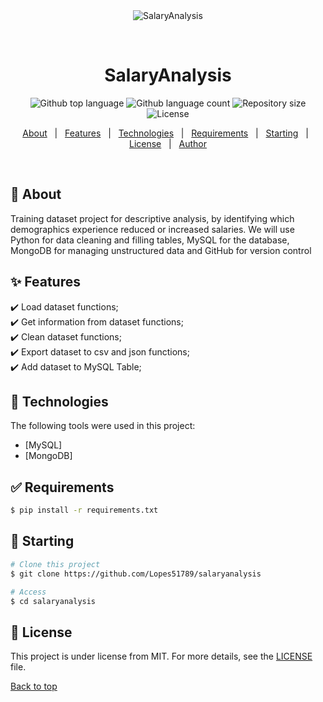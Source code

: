 <div align="center" id="top"> 
  <img src="./.github/app.gif" alt="SalaryAnalysis" />

  &#xa0;

  <!-- <a href="https://salaryanalysis.netlify.app">Demo</a> -->
</div>

<h1 align="center">SalaryAnalysis</h1>

<p align="center">
  <img alt="Github top language" src="https://img.shields.io/github/languages/top/Lopes51789/salaryanalysis?color=56BEB8">

  <img alt="Github language count" src="https://img.shields.io/github/languages/count/Lopes51789/salaryanalysis?color=56BEB8">

  <img alt="Repository size" src="https://img.shields.io/github/repo-size/Lopes51789/salaryanalysis?color=56BEB8">

  <img alt="License" src="https://img.shields.io/github/license/Lopes51789/salaryanalysis?color=56BEB8">

  <!-- <img alt="Github issues" src="https://img.shields.io/github/issues/Lopes51789/salaryanalysis?color=56BEB8" /> -->

  <!-- <img alt="Github forks" src="https://img.shields.io/github/forks/Lopes51789/salaryanalysis?color=56BEB8" /> -->

  <!-- <img alt="Github stars" src="https://img.shields.io/github/stars/Lopes51789/salaryanalysis?color=56BEB8" /> -->
</p>

<!-- Status -->

<!-- <h4 align="center"> 
	🚧  SalaryAnalysis 🚀 Under construction...  🚧
</h4> 

<hr> -->

<p align="center">
  <a href="#dart-about">About</a> &#xa0; | &#xa0; 
  <a href="#sparkles-features">Features</a> &#xa0; | &#xa0;
  <a href="#rocket-technologies">Technologies</a> &#xa0; | &#xa0;
  <a href="#white_check_mark-requirements">Requirements</a> &#xa0; | &#xa0;
  <a href="#checkered_flag-starting">Starting</a> &#xa0; | &#xa0;
  <a href="#memo-license">License</a> &#xa0; | &#xa0;
  <a href="https://github.com/Lopes51789" target="_blank">Author</a>
</p>

<br>

## :dart: About ##

Training dataset project for descriptive analysis, by identifying which demographics experience reduced or increased salaries. We will use Python for data cleaning and filling tables, MySQL for the database, MongoDB for managing unstructured data and GitHub for version control

## :sparkles: Features ##

:heavy_check_mark: Load dataset functions;\
:heavy_check_mark: Get information from dataset functions;\
:heavy_check_mark: Clean dataset functions;\
:heavy_check_mark: Export dataset to csv and json functions;\
:heavy_check_mark: Add dataset to MySQL Table;

## :rocket: Technologies ##

The following tools were used in this project:

- [MySQL]
- [MongoDB]

## :white_check_mark: Requirements ##
```bash
$ pip install -r requirements.txt

```

## :checkered_flag: Starting ##

```bash
# Clone this project
$ git clone https://github.com/Lopes51789/salaryanalysis

# Access
$ cd salaryanalysis
```

## :memo: License ##

This project is under license from MIT. For more details, see the [LICENSE](LICENSE.md) file.


<a href="#top">Back to top</a>
